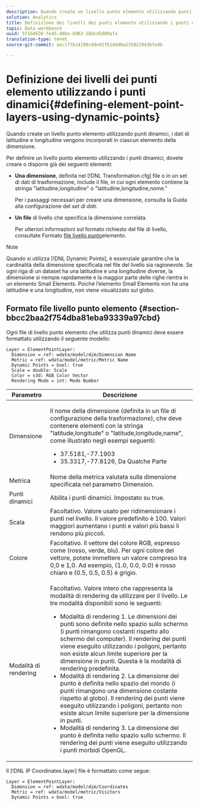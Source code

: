```yaml
---
description: Quando create un livello punto elemento utilizzando punti dinamici, i dati di latitudine e longitudine vengono incorporati in ciascun elemento della dimensione.
solution: Analytics
title: Definizione dei livelli dei punti elemento utilizzando i punti dinamici
topic: Data workbench
uuid: 5f1b4638-fe45-40be-b963-18dcd5d09afa
translation-type: tm+mt
source-git-commit: aec1f7b14198cdde91f61d490a235022943bfedb

---
```



# Definizione dei livelli dei punti elemento utilizzando i punti dinamici{#defining-element-point-layers-using-dynamic-points}

Quando create un livello punto elemento utilizzando punti dinamici, i dati di latitudine e longitudine vengono incorporati in ciascun elemento della dimensione.

Per definire un livello punto elemento utilizzando i punti dinamici, dovete creare o disporre già dei seguenti elementi:

* **Una dimensione**, definita nel [!DNL Transformation.cfg] file o in un set di dati di trasformazione, include il file, in cui ogni elemento contiene la stringa &quot;latitudine,longitudine&quot; o &quot;latitudine,longitudine,nome.&quot;

   Per i passaggi necessari per creare una dimensione, consulta la Guida alla configurazione del *set di dati*.

* **Un file** di livello che specifica la dimensione correlata.

   Per ulteriori informazioni sul formato richiesto del file di livello, consultate Formato [file livello punto](../../../../../../home/c-geo-oview/c-wk-img-lyrs/c-elmt-pt-lyrs/c-elmt-pt-lyrs-ref-lkp-files/c-elmt-pt-lyr-file-frmt/c-elmt-pt-lyr-file-frmt.md#concept-678a95cb69644105a7af1b86ad5a5981)elemento.

>[!NOTE]
>
>Quando si utilizza [!DNL Dynamic Points], è essenziale garantire che la cardinalità della dimensione specificata nel file del livello sia ragionevole. Se ogni riga di un dataset ha una latitudine e una longitudine diverse, la dimensione si riempie rapidamente e la maggior parte delle righe rientra in un elemento Small Elements. Poiché l’elemento Small Elements non ha una latitudine e una longitudine, non viene visualizzato sul globo.

## Formato file livello punto elemento {#section-bbcc2baa2f754dba81eba93339a97cbd}

Ogni file di livello punto elemento che utilizza punti dinamici deve essere formattato utilizzando il seguente modello:

```
Layer = ElementPointLayer:
  Dimension = ref: wdata/model/dim/Dimension Name
  Metric = ref: wdata/model/metric/Metric Name
  Dynamic Points = bool: true
  Scale = double: Scale
  Color = v3d: RGB Color Vector
  Rendering Mode = int: Mode Number
```

<table id="table_71AD13D7A9234782A4495DFBBD959F76"> 
 <thead> 
  <tr> 
   <th colname="col1" class="entry"> Parametro </th> 
   <th colname="col2" class="entry"> Descrizione </th> 
  </tr> 
 </thead>
 <tbody> 
  <tr> 
   <td colname="col1"> Dimensione </td> 
   <td colname="col2"> <p>Il nome della dimensione (definita in un file di configurazione della trasformazione), che deve contenere elementi con la stringa "latitude,longitude" o "latitude,longitude,name", come illustrato negli esempi seguenti: 
     <ul id="ul_49069B74AF5A4CE28E20BB3B98BB2D89"> 
      <li id="li_296010E3A513424A86AFA09E4DA2DFA4">37.5181,-77.1903 </li> 
      <li id="li_352D380B55044DD5AAB9B6FF8335AAC6">35.3317,-77.8126, Da Qualche Parte </li> 
     </ul> </p> </td> 
  </tr> 
  <tr> 
   <td colname="col1"> Metrica </td> 
   <td colname="col2"> Nome della metrica valutata sulla dimensione specificata nel parametro Dimension. </td> 
  </tr> 
  <tr> 
   <td colname="col1"> Punti dinamici </td> 
   <td colname="col2"> Abilita i punti dinamici. Impostato su true. </td> 
  </tr> 
  <tr> 
   <td colname="col1"> Scala </td> 
   <td colname="col2"> Facoltativo. Valore usato per ridimensionare i punti nel livello. Il valore predefinito è 100. Valori maggiori aumentano i punti e valori più bassi li rendono più piccoli. </td> 
  </tr> 
  <tr> 
   <td colname="col1"> Colore </td> 
   <td colname="col2"> Facoltativo. Il vettore del colore RGB, espresso come (rosso, verde, blu). Per ogni colore del vettore, potete immettere un valore compreso tra 0,0 e 1,0. Ad esempio, (1.0, 0.0, 0.0) è rosso chiaro e (0.5, 0.5, 0.5) è grigio. </td> 
  </tr> 
  <tr> 
   <td colname="col1"> Modalità di rendering </td> 
   <td colname="col2"> <p>Facoltativo. Valore intero che rappresenta la modalità di rendering da utilizzare per il livello. Le tre modalità disponibili sono le seguenti: 
     <ul id="ul_771F0E43E3CD45259918520F092BCCE4"> 
      <li id="li_2B4CF2EC50174143AAD589A08C7457F8">Modalità di rendering 1. Le dimensioni dei punti sono definite nello spazio sullo schermo (i punti rimangono costanti rispetto allo schermo del computer). Il rendering dei punti viene eseguito utilizzando i poligoni, pertanto non esiste alcun limite superiore per la dimensione in punti. Questa è la modalità di rendering predefinita. </li> 
      <li id="li_5F0737A941474EF5898735ECD0563D8D">Modalità di rendering 2. La dimensione del punto è definita nello spazio del mondo (i punti rimangono una dimensione costante rispetto al globo). Il rendering dei punti viene eseguito utilizzando i poligoni, pertanto non esiste alcun limite superiore per la dimensione in punti. </li> 
      <li id="li_4B9EDE5FFA8348B9A50E5232CEB98F17">Modalità di rendering 3. La dimensione del punto è definita nello spazio sullo schermo. Il rendering dei punti viene eseguito utilizzando i punti morbidi OpenGL. </li> 
     </ul> </p> </td> 
  </tr> 
 </tbody> 
</table>

Il [!DNL IP Coordinates.layer] file è formattato come segue:

```
Layer = ElementPointLayer:
  Dimension = ref: wdata/model/dim/Coordinates
  Metric = ref: wdata/model/metric/Visitors
  Dynamic Points = bool: true
```

